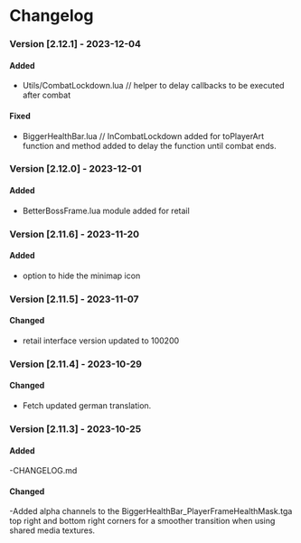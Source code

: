 # **Changelog**
### Version [2.12.1] - 2023-12-04
#### Added
* Utils/CombatLockdown.lua // helper to delay callbacks to be executed after combat
#### Fixed
* BiggerHealthBar.lua // InCombatLockdown added for toPlayerArt function and method added to delay the function until combat ends.

### Version [2.12.0] - 2023-12-01
#### Added
* BetterBossFrame.lua module added for retail

### Version [2.11.6] - 2023-11-20
#### Added
* option to hide the minimap icon

### Version [2.11.5] - 2023-11-07
#### Changed
* retail interface version updated to 100200

### Version [2.11.4] - 2023-10-29
#### Changed
* Fetch updated german translation.

### Version [2.11.3] - 2023-10-25

#### Added
-CHANGELOG.md 

#### Changed
-Added alpha channels to the BiggerHealthBar_PlayerFrameHealthMask.tga top right and bottom right corners for a smoother transition when using shared media textures.